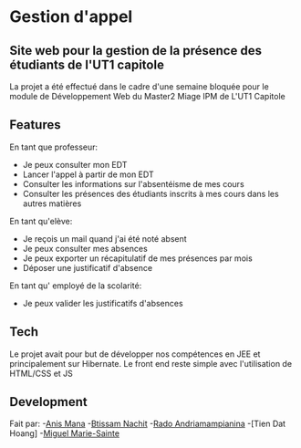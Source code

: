 # Gestion d'appel
## Site web pour la gestion de la présence des étudiants de l'UT1 capitole

La projet a été effectué dans le cadre d'une semaine bloquée pour le module de Développement Web du Master2 Miage IPM de L'UT1 Capitole


## Features
En tant que professeur:
- Je peux consulter mon EDT
- Lancer l'appel à partir de mon EDT
- Consulter les informations sur l'absentéisme de mes cours
- Consulter les présences des étudiants inscrits à mes cours dans les autres matières

En tant qu'elève:
- Je reçois un mail quand j'ai été noté absent
- Je peux consulter mes absences
- Je peux exporter un récapitulatif de mes présences par mois
- Déposer une justificatif d'absence

En tant qu' employé de la scolarité:
- Je peux valider les justificatifs d'absences



## Tech
Le projet avait pour but de développer nos compétences en JEE et principalement sur Hibernate. Le front end reste simple avec l'utilisation de HTML/CSS et JS


## Development
Fait par:
-[Anis Mana]
-[Btissam Nachit]
-[Rado Andriamampianina]
-[Tien Dat Hoang]
-[Miguel Marie-Sainte]

[Rado Andriamampianina]:<https://www.linkedin.com/in/rado-andriamampianina-2512711aa/>
[Anis Mana]:<https://www.linkedin.com/in/anis-mana-14a2321aa/>
[Btissam Nachit]:<https://www.linkedin.com/in/btissam-nachit/>
[Miguel Marie-Sainte]:<https://www.linkedin.com/in/miguel-marie-sainte/>

